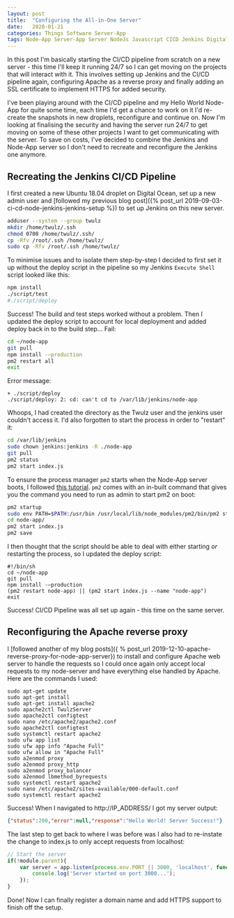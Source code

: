 ```yaml
---
layout: post
title:  "Configuring the All-in-One Server"
date:   2020-01-21
categories: Things Software Server-App
tags: Node-App Server-App Server NodeJs Javascript CICD Jenkins DigitalOcean Apache
---
```


In this post I'm basically starting the CI/CD pipeline from scratch on a new server - this time I'll keep it running 24/7 so I can get moving on the projects that will interact with it. This involves setting up Jenkins and the CI/CD pipeline again, configuring Apache as a reverse proxy and finally adding an SSL certificate to implement HTTPS for added security.

<!--more-->

I've been playing around with the CI/CD pipeline and my Hello World Node-App for quite some time, each time I'd get a chance to work on it I'd re-create the snapshots in new droplets, reconfigure and continue on. Now I'm looking at finalising the security and having the server run 24/7 to get moving on some of these other projects I want to get communicating with the server. To save on costs, I've decided to combine the Jenkins and Node-App server so I don't need to recreate and reconfigure the Jenkins one anymore.

## Recreating the Jenkins CI/CD Pipeline

I first created a new Ubuntu 18.04 droplet on Digital Ocean, set up a new admin user and [followed my previous blog post]({% post_url 2019-09-03-ci-cd-node-jenkins-jenkins-setup %}) to set up Jenkins on this new server.

```sh
adduser --system --group twulz
mkdir /home/twulz/.ssh
chmod 0700 /home/twulz/.ssh/
cp -Rfv /root/.ssh /home/twulz/
sudo cp -Rfv /root/.ssh /home/twulz/
```

To minimise issues and to isolate them step-by-step I decided to first set it up without the deploy script in the pipeline so my Jenkins `Execute Shell` script looked like this:

```sh
npm install
./script/test
#./script/deploy
```

Success! The build and test steps worked without a problem. Then I updated the deploy script to account for local deployment and added deploy back in to the build step... Fail:

```sh
cd ~/node-app
git pull
npm install -—production
pm2 restart all
exit
```

Error message:
```
+ ./script/deploy
./script/deploy: 2: cd: can't cd to /var/lib/jenkins/node-app
```

Whoops, I had created the directory as the Twulz user and the jenkins user couldn't access it. I'd also forgotten to start the process in order to "restart" it:

```sh
cd /var/lib/jenkins
sudo chown jenkins:jenkins -R ./node-app
git pull
pm2 status
pm2 start index.js
```

To ensure the process manager `pm2` starts when the Node-App server boots, I followed [this tutorial][pm2-tutorial]. `pm2` comes with an in-built command that gives you the command you need to run as admin to start pm2 on boot:

```sh
pm2 startup
sudo env PATH=$PATH:/usr/bin /usr/local/lib/node_modules/pm2/bin/pm2 startup systemd -u twulz --hp /home/twulz
cd node-app/
pm2 start index.js
pm2 save
```

I then thought that the script should be able to deal with either starting _or_ restarting the process, so I updated the deploy script:

```
#!/bin/sh
cd ~/node-app
git pull
npm install -—production
(pm2 restart node-app) || (pm2 start index.js --name "node-app")
exit
```

Success! CI/CD Pipeline was all set up again - this time on the same server.

## Reconfiguring the Apache reverse proxy

I [followed another of my blog posts]({ % post_url 2019-12-10-apache-reverse-proxy-for-node-app-server}) to install and configure Apache web server to handle the requests so I could once again only accept local requests to my node-server and have everything else handled by Apache. Here are the commands I used:

```
sudo apt-get update
sudo apt-get install
sudo apt-get install apache2
sudo apache2ctl TwulzServer
sudo apache2ctl configtest
sudo nano /etc/apache2/apache2.conf
sudo apache2ctl configtest
sudo systemctl restart apache2
sudo ufw app list
sudo ufw app info "Apache Full"
sudo ufw allow in "Apache Full"
sudo a2enmod proxy
sudo a2enmod proxy_http
sudo a2enmod proxy_balancer
sudo a2enmod lbmethod_byrequests
sudo systemctl restart apache2
sudo nano /etc/apache2/sites-available/000-default.conf
sudo systemctl restart apache2
```

Success! When I navigated to http://IP_ADDRESS/ I got my server output:
```json
{"status":200,"error":null,"response":"Hello World! Server Success!"}
```

The last step to get back to where I was before was I also had to re-instate the change to index.js to only accept requests from localhost:

```js
// Start the server
if(!module.parent){
    var server = app.listen(process.env.PORT || 3000, 'localhost', function() {
        console.log('Server started on port 3000...');
    });
}
```

Done! Now I can finally register a domain name and add HTTPS support to finish off the setup.

[pm2-tutorial]: https://futurestud.io/tutorials/pm2-restart-processes-after-system-reboot